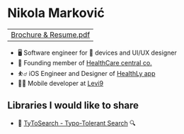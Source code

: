 <h1>Nikola Marković</h1>
<table>
  <tr> 
    <td><a href="https://www.icloud.com/iclouddrive/0sGC0S8yX3KxN4q2TFuJU1oKw#Nikola_Markovic%CC%81_-_Brochure_and_Resume">Brochure & Resume.pdf</a></td>
  </tr>
</table>
<ul>
  <li> 🖥 Software engineer for  devices and UI/UX designer
  <li> 👔 Founding member of <a href="http://healthcarecentral.co">HealthCare central co.</a>
  <li> ⛹️‍♂️ iOS Engineer and Designer of <a href="http://healthlyapp.com">HealthLy app</a>
  <li> 👨‍💻 Mobile developer at <a href="http://levi9.com">Levi9</a>
</ul>
<h2>Libraries I would like to share</h2>
<ul>
  <li>🔎 <a href="https://github.com/nikola-markovic/TyToSearch">TyToSearch - Typo-Tolerant Search</a> 🔍
</ul>
